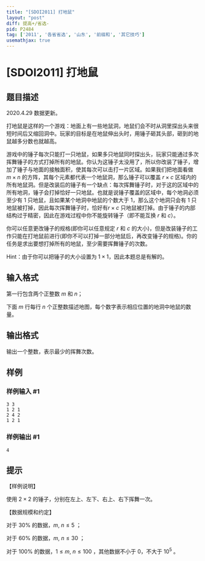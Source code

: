 ```yaml
---
title: "[SDOI2011] 打地鼠"
layout: "post"
diff: 提高+/省选-
pid: P2484
tag: ['2011', '各省省选', '山东', '前缀和', '其它技巧']
usemathjax: true
---
```


# [SDOI2011] 打地鼠
## 题目描述

2020.4.29 数据更新。

打地鼠是这样的一个游戏：地面上有一些地鼠洞，地鼠们会不时从洞里探出头来很短时间后又缩回洞中。玩家的目标是在地鼠伸出头时，用锤子砸其头部，砸到的地鼠越多分数也就越高。

游戏中的锤子每次只能打一只地鼠，如果多只地鼠同时探出头，玩家只能通过多次挥舞锤子的方式打掉所有的地鼠。你认为这锤子太没用了，所以你改装了锤子，增加了锤子与地面的接触面积，使其每次可以击打一片区域。如果我们把地面看做 $m\times n$ 的方阵，其每个元素都代表一个地鼠洞，那么锤子可以覆盖 $r\times c$ 区域内的所有地鼠洞。但是改装后的锤子有一个缺点：每次挥舞锤子时，对于这的区域中的所有地洞，锤子会打掉恰好一只地鼠。也就是说锤子覆盖的区域中，每个地洞必须至少有 $1$ 只地鼠，且如果某个地洞中地鼠的个数大于 $1$，那么这个地洞只会有 $1$ 只地鼠被打掉，因此每次挥舞锤子时，恰好有$r\times c$ 只地鼠被打掉。由于锤子的内部结构过于精密，因此在游戏过程中你不能旋转锤子（即不能互换 $r$ 和 $c$）。

你可以任意更改锤子的规格(即你可以任意规定 $r$ 和 $c$ 的大小)，但是改装锤子的工作只能在打地鼠前进行(即你不可以打掉一部分地鼠后，再改变锤子的规格)。你的任务是求出要想打掉所有的地鼠，至少需要挥舞锤子的次数。

Hint：由于你可以把锤子的大小设置为 $1\times 1$，因此本题总是有解的。
## 输入格式

第一行包含两个正整数 $m$ 和 $n$；

下面 $m$ 行每行 $n$ 个正整数描述地图，每个数字表示相应位置的地洞中地鼠的数量。

## 输出格式

输出一个整数，表示最少的挥舞次数。

## 样例

### 样例输入 #1
```
3 3
1 2 1
2 4 2
1 2 1

```
### 样例输出 #1
```
4
```
## 提示

【样例说明】

使用 $2\times 2$ 的锤子，分别在左上、左下、右上、右下挥舞一次。

【数据规模和约定】

对于 $30\%$ 的数据，$m$, $n\leq 5$ ；

对于 $60\%$ 的数据，$m$, $n\leq 30$ ；

对于 $100\%$ 的数据，$1\leq m$, $n\leq 100$ ，其他数据不小于 $0$，不大于 $10^5$ 。

